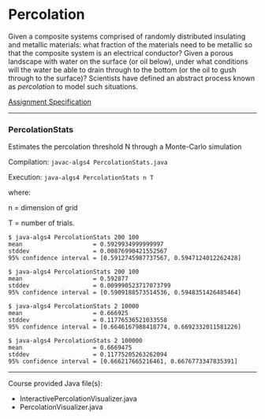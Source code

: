 # Percolation

Given a composite systems comprised of randomly distributed insulating and metallic materials: what fraction of the materials need to be metallic so that the composite system is an electrical conductor? Given a porous landscape with water on the surface (or oil below), under what conditions will the water be able to drain through to the bottom (or the oil to gush through to the surface)? Scientists have defined an abstract process known as *percolation* to model such situations.

[Assignment Specification](https://coursera.cs.princeton.edu/algs4/assignments/percolation/specification.php)

----

### PercolationStats
Estimates the percolation threshold N through a Monte-Carlo simulation

Compilation: `javac-algs4 PercolationStats.java`

Execution: `java-algs4 PercolationStats n T` 

where: 

n = dimension of grid 

T = number of trials.

```
$ java-algs4 PercolationStats 200 100
mean                    = 0.5929934999999997
stddev                  = 0.00876990421552567
95% confidence interval = [0.5912745987737567, 0.5947124012262428]

$ java-algs4 PercolationStats 200 100
mean                    = 0.592877
stddev                  = 0.009990523717073799
95% confidence interval = [0.5909188573514536, 0.5948351426485464]

$ java-algs4 PercolationStats 2 10000
mean                    = 0.666925
stddev                  = 0.11776536521033558
95% confidence interval = [0.6646167988418774, 0.6692332011581226]

$ java-algs4 PercolationStats 2 100000
mean                    = 0.6669475
stddev                  = 0.11775205263262094
95% confidence interval = [0.666217665216461, 0.6676773347835391]
```

---

Course provided Java file(s):
* InteractivePercolationVisualizer.java
* PercolationVisualizer.java
